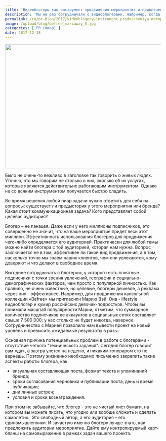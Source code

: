 ```yaml
---
title: 'Видеоблогеры как инструмент продвижения мероприятия и привлечения молодой аудитории'
description: 'Мы не раз сотрудничали с видеоблогерами. Например, когда создавали фестиваль «Видфест», запускали старт продаж телефонов LeEco и делали совместную капсульную коллекцию футболок Befree. Алена Ванторина, руководитель PR-департамента, работает с ними уже несколько лет. О личном опыте, эффективности этого метода продвижения и захвата целевой аудитории, а также подводных камнях'
permalink: /ru/pr-blog/2017/videoblogery-instrument-prodvizheniya-meropriyatiya
image: /upload/blog/befree_mariaway_5.jpg
categories: ['PR (пиар)']
date: 2017-12-18
---
```

<img src="{{ site.assets }}/upload/blog/befree_mariaway_5.jpg" width="600" height="400" alt="">
<p>Было не очень-то вежливо в заголовке так говорить о живых людях. Уточню, что мы говорим не столько о них, сколько об их услугах, которые являются действительно работающим инструментом. Однако не со всяким инструментом получается быстро сладить.</p>
<p>Во время решения любой пиар задачи нужно ответить для себя на вопросы: существует ли предыстория у этого мероприятия или бренда? Какая стоит коммуникационная задача? Кого представляет собой целевая аудитория?</p>
<p>Блогер &ndash; не панацея. Даже если у него миллионы подписчиков, это совершенно не значит, что на ваше мероприятие придет весь этот миллион. Эффективность использования блогеров для продвижения чего-либо определяется его аудиторией. Практически для любой темы можно найти блогера с той аудиторией, которая нам нужна. Вопрос заключается не в том, эффективен ли такой вид продвижения, а в том, насколько точно мы знаем наших клиентов, чем они увлекаются, кому доверяют и что делают в свободное время.</p>
<p>Выгоднее сотрудничать с блогером, у которого есть понятные подписчики с точки зрения увлечений, географии и социально-демографических факторов, чем просто с популярной личностью. Как правило, не очень известные, но целевые, блогеры дешевле, а реклама через них - эффективнее. Например, для продвижения капсульной коллекции &laquo;Befree&raquo; мы пригласили Марию Вэй. Она - lifestyle видеоблогер и кумир российских девочек-подростков. Чтобы вы понимали масштаб популярности Марии, отметим, что суммарное количество подписчиков ее аккаунтов в социальных сетях составляет свыше 7 500 000; у нас столько не будет никогда, наверное. Сотрудничество с Марией позволило нам вывести проект на новый уровень и превысить ожидаемые результаты в разы.</p>
<p>Основная причина потенциальных проблем в работе с блогерами - отсутствие четкого &quot;технического задания&quot;. Сегодня блогер говорит вам &laquo;да&raquo;, а завтра улетел на неделю, и никаким гонораром его не вернешь. Поэтому жизненно необходимо письменно закрепить такие аспекты работы блогера, как:</p>
<ul>
	<li>визуальная составляющая поста, формат текста и упоминаний бренда;</li>
	<li>сроки согласования черновика и публикации поста, день и время публикации;</li>
	<li>дни личных встреч;</li>
	<li>условия и сроки вознаграждения.</li>
</ul>
<p>При этом не забывайте, что блогер - это не чистый лист бумаги, на котором вы можете писать, что угодно или вообще сложить и сделать самолётик. &nbsp;Это свободный автор, а его аудитория &ndash; его единомышленники. И зачастую именно блогеру лучше знать, как предложить аудитории мероприятие. Дайте ему контролируемый карт-бланш на самовыражение в рамках задач вашего проекта.</p>
